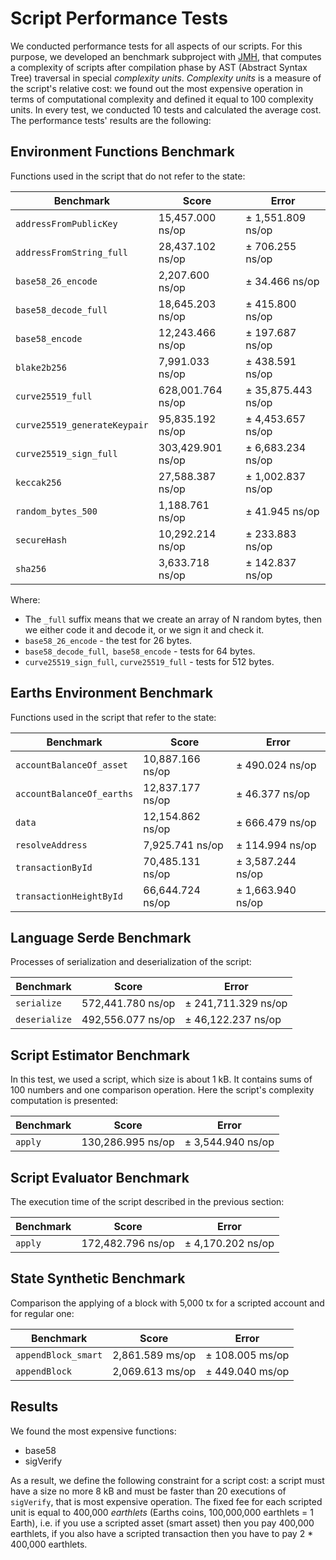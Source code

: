 # Script Performance Tests
We conducted performance tests for all aspects of our scripts. For this purpose, we developed an benchmark subproject with [JMH](http://openjdk.java.net/projects/code-tools/jmh/), that computes a complexity of scripts after compilation phase by AST (Abstract Syntax Tree) traversal in special _complexity units_. _Complexity units_ is a measure of the script's relative cost: we found out the most expensive operation in terms of computational complexity and defined it equal to 100 complexity units. In every test, we conducted 10 tests and calculated the average cost. The performance tests' results are the following:
## Environment Functions Benchmark 
Functions used in the script that do not refer to the state:

| Benchmark | Score | Error |
| ------------- | ------------- | ------------- |
|`addressFromPublicKey`| 15\,457.000 ns/op | ± 1\,551.809 ns/op|          
|`addressFromString_full`|	28\,437.102 ns/op	| ± 706.255 ns/op|
|`base58_26_encode`	|2\,207.600 ns/op	|± 34.466 ns/op|
|`base58_decode_full`|	18\,645.203 ns/op|	± 415.800 ns/op|
|`base58_encode`|	12\,243.466 ns/op |	± 197.687 ns/op|
|`blake2b256`	| 7\,991.033 ns/op	| ± 438.591 ns/op|
|`curve25519_full`	| 628\,001.764 ns/op	| ± 35\,875.443 ns/op|
|`curve25519_generateKeypair`|	95\,835.192 ns/op |	± 4\,453.657 ns/op|
|`curve25519_sign_full`	| 303\,429.901 ns/op |	± 6\,683.234 ns/op|
|`keccak256`	| 27\,588.387 ns/op	| ± 1\,002.837 ns/op|
|`random_bytes_500`	| 1\,188.761 ns/op |	± 41.945 ns/op|
|`secureHash`	| 10\,292.214 ns/op |	± 233.883 ns/op|
|`sha256`	| 3\,633.718 ns/op |	± 142.837 ns/op|

Where:
 - The `_full` suffix means that we create an array of N random bytes, then we either code it and decode it, or we sign it and check it.
 - `base58_26_encode` - the test for 26 bytes.
 - `base58_decode_full`,` base58_encode` - tests for 64 bytes.
 - `curve25519_sign_full`, `curve25519_full` - tests for 512 bytes.
## Earths Environment Benchmark
Functions used in the script that refer to the state:

| Benchmark|Score                        |Error                      |
|----------------|-------------------------------|-----------------------------|
|`accountBalanceOf_asset`| 10\,887.166 ns/op|± 490.024 ns/op|
|`accountBalanceOf_earths`|12\,837.177 ns/op|± 46.377 ns/op|
|`data`|12\,154.862 ns/op|± 666.479 ns/op|
|`resolveAddress`|7\,925.741 ns/op|± 114.994 ns/op|
|`transactionById`|70\,485.131 ns/op|± 3\,587.244 ns/op|
|`transactionHeightById`|66\,644.724 ns/op|± 1\,663.940 ns/op|

## Language Serde Benchmark
Processes of serialization and deserialization of the script:

| Benchmark|Score                        |Error                      |
|----------------|-------------------------------|-----------------------------|
|`serialize`| 572\,441.780 ns/op|± 241\,711.329 ns/op|
|`deserialize`| 492\,556.077 ns/op|± 46\,122.237 ns/op|
## Script Estimator Benchmark

In this test, we used a script, which size is about 1 kB. It contains sums of 100 numbers and one comparison operation. Here the script's complexity computation is presented:

| Benchmark|Score                        |Error                      |
|----------------|-------------------------------|-----------------------------|
|`apply`| 130\,286.995 ns/op|± 3\,544.940 ns/op|

## Script Evaluator Benchmark
The execution time of the script described in the previous section:

| Benchmark|Score                        |Error                      |
|----------------|-------------------------------|-----------------------------|
|`apply`| 172\,482.796 ns/op|± 4\,170.202 ns/op|


## State Synthetic Benchmark
Comparison the applying of a block with 5\,000 tx for a scripted account and for regular one:

| Benchmark|Score                        |Error                      |
|----------------|-------------------------------|-----------------------------|
|`appendBlock_smart`| 2\,861.589 ms/op|± 108.005 ms/op|
|`appendBlock` | 2\,069.613 ms/op|± 449.040 ms/op|

## Results
We found the most expensive functions:
 - base58
 - sigVerify

As a result, we define the following constraint for a script cost: a script must have a size no more 8 kB and must be faster than 20 executions of `sigVerify`, that is most expensive operation.
The fixed fee for each scripted unit is equal to 400\,000 _earthlets_ (Earths coins, 100\,000\,000 earthlets = 1 Earth), i.e. if you use a scripted asset (smart asset) then you pay 400\,000 earthlets, if you also have a scripted transaction then you have to pay 2 * 400\,000 earthlets. 


